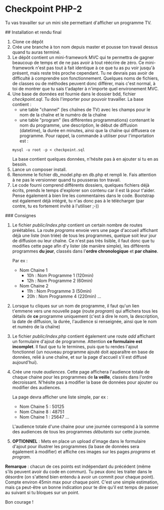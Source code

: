 # Checkpoint PHP-2

Tu vas travailler sur un mini site permettant d'afficher un programme TV.

## Installation et rendu final
1. Clone ce dépôt 
2. Crée une branche à ton nom depuis master et pousse ton travail dessus quand tu auras terminé.
3. Le dépôt contient un mini-framework MVC qui te permettra de gagner beaucoup de temps et de ne pas avoir à tout réécrire de zéro.
Ce mini-framework n'est pas tout à fait identique à ce que tu as pu voir jusqu'à présent, mais reste très proche cependant. Tu ne devrais pas avoir de difficulté
à comprendre son fonctionnement. Quelques noms de fichiers, de classes ou de méthodes peuvent donc différer, mais c'est normal, à toi de montrer que tu sais t'adapter à n'importe quel environement MVC.
4. Une base de données est fournie dans le dossier bdd, fichier *checkpoint.sql*. Tu dois l'importer pour pouvoir travailler.
    La base contient :
    - une table "channel" (les chaînes de TV) avec les champs pour le nom de la chaîne et le numéro de la chaîne
    - une table "program" (les différentes programmations) contenant le nom du programme, une description, le début de diffusion (datetime), la durée en minutes, ainsi que la chaîne qui diffusera ce programme.
    Pour rappel, la commande à utiliser pour l'importation est :
    ```
    mysql -u root -p < checkpoint.sql
    ```
    La base contient quelques données, n'hésite pas à en ajouter si tu en as besoin.
5. Lance un composer install.
6. Renomme le fichier db_model.php en db.php et rempli le. Fais attention à ne pas le versionner quand tu pousseras ton travail.
6. Le code fourni comprend différents dossiers, quelques fichiers déjà écrits, prends le temps d'explorer son contenu car il
est là pour t'aider. Pense également à bien lire les commentaires dans le code. 
Bootstrap est également déjà intégré, tu n'as donc pas à le télécharger (par contre, tu es fortement invité à l'utiliser ;-))

### Consignes


1. Le fichier *public/index.php* contient un certain nombre de routes préétablies.
La route *programs* envoie vers une page d'accueil affichant déjà une liste (non triée) de tous les programmes, quelque soit leur jour de diffusion ou leur chaîne.
Ce n'est pas très lisible, il faut donc que tu modifies cette page afin d'y lister (de manière simple), les différents programmes **du jour**, classés dans l'**ordre chronologique** et **par chaine**.
    
    Par ex : 
    - Nom Chaine 1
        - 10h : Nom Programme 1 (120min)
        - 12h : Nom Programme 2 (60min)
    - Nom Chaine 2 
        - 11h : Nom Programme 3 (50min)
        - 20h : Nom Programme 4 (220min) ...
    
2. Lorsque tu cliques sur un nom de programme, il faut qu'un lien t'emmene vers une nouvelle page (route *program*) qui affichera tous les détails de **ce** programme uniquement
 (c'est à dire le nom, la description, la date de diffusion, la durée, l'audience si renseignée, ainsi que le nom et numéro de la chaîne)
3. Le fichier *public/index.php* contient également une route *add* affichant un formulaire d'ajout de programme.
Attention **ce formulaire est incomplet**. Il faut que tu le termines, puis que tu rendes l'ajout fonctionnel 
(un nouveau programme ajouté doit apparaître en base de données, relié à une chaîne, et sur la page d'accueil s'il est diffusé aujourd'hui).

5. Crée une route *audiences*. Cette page affichera l'audience totale de chaque chaine pour les programmes de **la veille**, classés dans l'ordre decroissant.
    N'hésite pas à modifier la base de données pour ajouter ou modifier des audiences.
    
    La page devra afficher une liste simple, par ex : 
    - Nom Chaine 5 : 50125
    - Nom Chaine 8 : 48751
    - Nom Chaine 1 : 25647 ...
    
    L'audience totale d'une chaine pour une journée correspond à la somme des audiences de tous les programmes *débutants* sur cette journée.

5. **OPTIONNEL** : Mets en place un upload d'image dans le formulaire d'ajout pour illustrer les programmes (la base de données sera également à modifier) et affiche ces images sur les pages *programs* et *program*.

**Remarque** : chacun de ces points est indépendant du précédent (même s'ils peuvent avoir du code en commun). Tu peux donc les traiter dans le désordre (on s'attend bien entendu à avoir un commit pour chaque point). 
Compte environ 45min max pour chaque point. C'est une simple estimation, mais ça peut-être un bonne indication pour te dire qu'il est temps de passer au suivant si tu bloques sur un point.

Bon courage !
